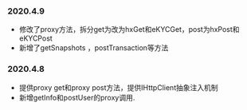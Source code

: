 ### 2020.4.9
* 修改了proxy方法，拆分get为改为hxGet和eKYCGet，post为hxPost和eKYCPost
* 新增了getSnapshots ，postTransaction等方法

### 2020.4.8
* 提供proxy get和proxy post方法，提供IHttpClient抽象注入机制
* 新增getInfo和postUser的proxy调用.